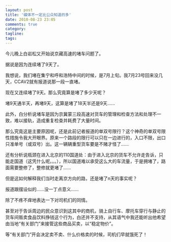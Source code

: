```yaml
---
layout: post
title: '媒体不一定比公众知道的多'
date: 2010-08-23 23:05
comments: true
category: 
tagline: 
tags:
---
```

    

今儿晚上白岩松又开始说京藏高速的堵车问题了。

据说是因为连续堵了9天了。

  

  

我想说，我们堵在集宁和呼和浩特中间的时候，是7月上旬。我7月23号回来没几天，CCAV2就有报道说那一段一直堵。

现在又连续堵了9天。那么究竟算是堵了多少天呢？

堵9天通半天，再堵9天，这算是堵了18天半还是9天……

  

此外，白分析说堵车是因为京冀蒙三段高速对货车的管理和检查方法和处理不一致，难以接轨，造成重复检查并耗费了大量时间。

那么究竟这是主要原因呢，还是此前记者报道的单双号限行？这个神奇的单双号限性措施令我大开眼界。原来一个路段的限行可以只在一边进行的，入口不限，出口只准单号（或双号）出。这一辆辆重型货车要是不赌才怪了……

  

还有分析说瓶颈在进入北京的110国道处：由于进入北京的货车不允许走告诉，只能走国道（这凭什么呢。。。），所以国道难以承受这么大的车流量，于是拥堵了，路面需要整修了，整修就更堵了……

但是这如何解释我们当时走离京方向的路，还是堵了n天的事实呢？

  

报道跟摆设似的……没一丁点意义……

除了不疼不痒地表达一下对司机们的同情。

甚至对于告诉周边的民众意识到这其中的商机，骑上自行车、摩托车穿行与静止的货车间贩卖食品饮料挣钱这个行为，白还并不支持，从其语气中我还能听出他希望由当地“有关部门”来接管这些商品买卖，以“稳定物价”。

等“有关部门”开会决定卖不卖、什么价格卖的时候，司机们早就饿死了！

